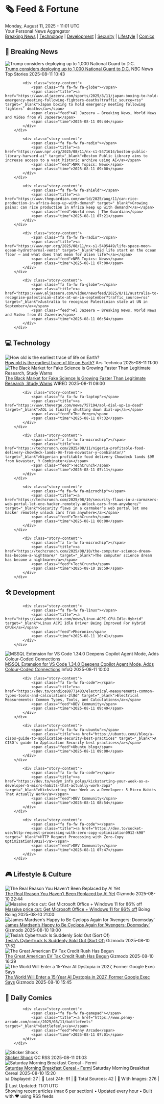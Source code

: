 <!-- Processing 54 RSS feeds at 2025-08-11 11:01:46 UTC -->
<!-- Processing: Poorly Drawn Lines -->
<!-- Processing: Garfield -->
<!-- Processing: Cyanide & Happiness -->
<!-- Processing: Questionable Content -->
<!-- Processing: CNN Top Stories -->
<!-- Processing: CNN Breaking News -->
<!-- Processing: BBC World News -->
<!-- Processing: Al Jazeera Breaking News -->
<!-- Processing: Reuters World News -->
<!-- Processing: Associated Press Breaking -->
<!-- Processing: NBC News Breaking -->
<!-- Processing: The Verge -->
<!-- Processing: Ars Technica -->
<!-- Processing: Lobsters Python -->
<!-- Processing: Hacker News -->
<!-- Processing: StackOverflow Blog -->
<!-- Processing: Phoronix Linux News -->
<!-- Processing: It's FOSS -->
<!-- Processing: OMG! Ubuntu -->
<!-- Processing: DistroWatch -->
<!-- Processing: Ubuntu Blog -->
<!-- Processing: GitHub Blog -->
<!-- Processing: DZone -->
<!-- Processing: Martin Fowler -->
<!-- Processing: The Pragmatic Engineer -->
<!-- Processing: Schneier on Security -->
<!-- Generated 3 new posts out of 26 feeds processed -->
<div class="newspaper-header">
    <h1 class="newspaper-title">🗞️ Feed & Fortune</h1>
    <div class="newspaper-date">Monday, August 11, 2025 - 11:01 UTC</div>
    <div class="newspaper-subtitle">Your Personal News Aggregator</div>
</div>

<div class="newspaper-nav">
    <a href="#breaking">Breaking News</a> |
    <a href="#tech">Technology</a> |
    <a href="#dev">Development</a> |
    <a href="#security">Security</a> |
    <a href="#lifestyle">Lifestyle</a> |
    <a href="#webcomics">Comics</a>
</div>

<div class="news-section breaking-news" id="breaking">
<h2 class="section-header">🚨 Breaking News</h2>
<div class="stories-container">
<div class="story">
            <img src="https://media-cldnry.s-nbcnews.com/image/upload/t_fit_1500w/rockcms/2025-08/250809-trump-ch-1014-ea1a23.jpg" alt="Trump considers deploying up to 1,000 National Guard to D.C." class="story-image" loading="lazy" onerror="this.style.display='none'">
            <div class="story-content">
                <span class="fa fa-fw fa-broadcast-tower"></span>
                <span class="title"><a href="https://www.nbcnews.com/politics/trump-administration/live-blog/live-updates-trump-address-washington-safety-monday-rcna224052" target="_blank">Trump considers deploying up to 1,000 National Guard to D.C.</a></span>
                <span class="feed">NBC News Top Stories</span>
                <span class="time">2025-08-11 10:43</span>
            </div>
        </div>
<div class="story">
            
            <div class="story-content">
                <span class="fa fa-fw fa-globe"></span>
                <span class="title"><a href="https://www.aljazeera.com/sports/2025/8/11/japan-boxing-to-hold-emergency-meeting-following-fighters-deaths?traffic_source=rss" target="_blank">Japan boxing to hold emergency meeting following fighters’ deaths</a></span>
                <span class="feed">Al Jazeera – Breaking News, World News and Video from Al Jazeera</span>
                <span class="time">2025-08-11 09:44</span>
            </div>
        </div>
<div class="story">
            
            <div class="story-content">
                <span class="fa fa-fw fa-radio"></span>
                <span class="title"><a href="https://www.npr.org/2025/08/11/nx-s1-5471614/boston-public-library-harvard-ai" target="_blank">Boston Public Library aims to increase access to a vast historic archive using AI</a></span>
                <span class="feed">NPR Topics: News</span>
                <span class="time">2025-08-11 09:00</span>
            </div>
        </div>
<div class="story">
            
            <div class="story-content">
                <span class="fa fa-fw fa-shield"></span>
                <span class="title"><a href="https://www.theguardian.com/world/2025/aug/11/can-rice-production-in-africa-keep-up-with-demand" target="_blank">Growing pains: can rice production in Africa keep up with demand?</a></span>
                <span class="feed">World news | The Guardian</span>
                <span class="time">2025-08-11 07:21</span>
            </div>
        </div>
<div class="story">
            
            <div class="story-content">
                <span class="fa fa-fw fa-radio"></span>
                <span class="title"><a href="https://www.npr.org/2025/08/11/nx-s1-5495449/life-space-moon-ocean-hydrothermal-vents" target="_blank">Did life start on the ocean floor — and what does that mean for alien life?</a></span>
                <span class="feed">NPR Topics: News</span>
                <span class="time">2025-08-11 07:00</span>
            </div>
        </div>
<div class="story">
            
            <div class="story-content">
                <span class="fa fa-fw fa-globe"></span>
                <span class="title"><a href="https://www.aljazeera.com/video/newsfeed/2025/8/11/australia-to-recognise-palestinian-state-at-un-in-september?traffic_source=rss" target="_blank">Australia to recognise Palestinian state at UN in September</a></span>
                <span class="feed">Al Jazeera – Breaking News, World News and Video from Al Jazeera</span>
                <span class="time">2025-08-11 06:54</span>
            </div>
        </div>
</div>
</div>
<div class="news-section tech-news" id="tech">
<h2 class="section-header">💻 Technology</h2>
<div class="stories-container">
<div class="story">
            <img src="https://cdn.arstechnica.net/wp-content/uploads/2025/08/Metapelite-photo-Whitehouse-500x500.jpg" alt="How old is the earliest trace of life on Earth?" class="story-image" loading="lazy" onerror="this.style.display='none'">
            <div class="story-content">
                <span class="fa fa-fw fa-cog"></span>
                <span class="title"><a href="https://arstechnica.com/science/2025/08/how-old-is-the-earliest-trace-of-life-on-earth/" target="_blank">How old is the earliest trace of life on Earth?</a></span>
                <span class="feed">Ars Technica</span>
                <span class="time">2025-08-11 11:00</span>
            </div>
        </div>
<div class="story">
            <img src="https://media.wired.com/photos/68938b53cf126ee4ae6f30da/master/pass/fraude%20cient%C3%ADfico-2217660405.jpg" alt="The Black Market for Fake Science Is Growing Faster Than Legitimate Research, Study Warns" class="story-image" loading="lazy" onerror="this.style.display='none'">
            <div class="story-content">
                <span class="fa fa-fw fa-bolt"></span>
                <span class="title"><a href="https://www.wired.com/story/black-market-for-fraudulent-science-growing-faster-than-legitimate-research/" target="_blank">The Black Market for Fake Science Is Growing Faster Than Legitimate Research, Study Warns</a></span>
                <span class="feed">WIRED</span>
                <span class="time">2025-08-11 09:00</span>
            </div>
        </div>
<div class="story">
            
            <div class="story-content">
                <span class="fa fa-fw fa-laptop"></span>
                <span class="title"><a href="https://www.theverge.com/news/757194/aol-dial-up-is-dead" target="_blank">AOL is finally shutting down dial-up</a></span>
                <span class="feed">The Verge</span>
                <span class="time">2025-08-11 07:32</span>
            </div>
        </div>
<div class="story">
            
            <div class="story-content">
                <span class="fa fa-fw fa-microchip"></span>
                <span class="title"><a href="https://techcrunch.com/2025/08/11/nigeria-profitable-food-delivery-chowdeck-lands-9m-from-novastar-y-combinator/" target="_blank">Nigerian profitable food delivery Chowdeck lands $9M from Novastar, Y Combinator</a></span>
                <span class="feed">TechCrunch</span>
                <span class="time">2025-08-11 07:11</span>
            </div>
        </div>
<div class="story">
            
            <div class="story-content">
                <span class="fa fa-fw fa-microchip"></span>
                <span class="title"><a href="https://techcrunch.com/2025/08/10/security-flaws-in-a-carmakers-web-portal-let-one-hacker-remotely-unlock-cars-from-anywhere/" target="_blank">Security flaws in a carmaker’s web portal let one hacker remotely unlock cars from anywhere</a></span>
                <span class="feed">TechCrunch</span>
                <span class="time">2025-08-11 00:00</span>
            </div>
        </div>
<div class="story">
            
            <div class="story-content">
                <span class="fa fa-fw fa-microchip"></span>
                <span class="title"><a href="https://techcrunch.com/2025/08/10/the-computer-science-dream-has-become-a-nightmare/" target="_blank">The computer science dream has become a nightmare</a></span>
                <span class="feed">TechCrunch</span>
                <span class="time">2025-08-10 18:59</span>
            </div>
        </div>
</div>
</div>
<div class="news-section dev-news" id="dev">
<h2 class="section-header">🛠️ Development</h2>
<div class="stories-container">
<div class="story">
            
            <div class="story-content">
                <span class="fa fa-fw fa-linux"></span>
                <span class="title"><a href="https://www.phoronix.com/news/Linux-ACPI-CPU-Idle-Hybrid" target="_blank">Linux ACPI Idle Driver Being Improved For Hybrid CPUs</a></span>
                <span class="feed">Phoronix</span>
                <span class="time">2025-08-11 10:41</span>
            </div>
        </div>
<div class="story">
            <img src="https://res.infoq.com/news/2025/08/mssql-vscode-copilot-color-codes/en/headerimage/header-1754687965690.jpg" alt="MSSQL Extension for VS Code 1.34.0 Deepens Copilot Agent Mode, Adds Colour‑Coded Connections" class="story-image" loading="lazy" onerror="this.style.display='none'">
            <div class="story-content">
                <span class="fa fa-fw fa-info-circle"></span>
                <span class="title"><a href="https://www.infoq.com/news/2025/08/mssql-vscode-copilot-color-codes/?utm_campaign=infoq_content&utm_source=infoq&utm_medium=feed&utm_term=global" target="_blank">MSSQL Extension for VS Code 1.34.0 Deepens Copilot Agent Mode, Adds Colour‑Coded Connections</a></span>
                <span class="feed">InfoQ</span>
                <span class="time">2025-08-11 10:00</span>
            </div>
        </div>
<div class="story">
            
            <div class="story-content">
                <span class="fa fa-fw fa-code"></span>
                <span class="title"><a href="https://dev.to/candice88771483/electrical-measurements-common-types-tools-and-calculations-2l8d" target="_blank">Electrical Measurements: Common Types, Tools, and Calculations</a></span>
                <span class="feed">DEV Community</span>
                <span class="time">2025-08-11 09:49</span>
            </div>
        </div>
<div class="story">
            
            <div class="story-content">
                <span class="fa fa-fw fa-ubuntu"></span>
                <span class="title"><a href="https://ubuntu.com//blog/a-cisos-guide-to-application-security-best-practices" target="_blank">A CISO’s guide to Application Security best practices</a></span>
                <span class="feed">Ubuntu blog</span>
                <span class="time">2025-08-11 09:00</span>
            </div>
        </div>
<div class="story">
            
            <div class="story-content">
                <span class="fa fa-fw fa-code"></span>
                <span class="title"><a href="https://dev.to/vadym_info_polus/kickstarting-your-week-as-a-developer-5-micro-habits-that-actually-work-3opa" target="_blank">Kickstarting Your Week as a Developer: 5 Micro-Habits That Actually Work</a></span>
                <span class="feed">DEV Community</span>
                <span class="time">2025-08-11 08:54</span>
            </div>
        </div>
<div class="story">
            
            <div class="story-content">
                <span class="fa fa-fw fa-code"></span>
                <span class="title"><a href="https://dev.to/socket-use/http-request-processing-with-zero-copy-optimization0912-k90" target="_blank">HTTP Request Processing with Zero-Copy Optimization(0912)</a></span>
                <span class="feed">DEV Community</span>
                <span class="time">2025-08-11 07:47</span>
            </div>
        </div>
</div>
</div>
<div class="news-section lifestyle-news" id="lifestyle">
<h2 class="section-header">🎮 Lifestyle & Culture</h2>
<div class="stories-container">
<div class="story">
            <img src="https://gizmodo.com/app/uploads/2020/08/s1ycltn3wskgwwgl2a7g.jpg" alt="The Real Reason You Haven’t Been Replaced by AI Yet" class="story-image" loading="lazy" onerror="this.style.display='none'">
            <div class="story-content">
                <span class="fa fa-fw fa-computer"></span>
                <span class="title"><a href="https://gizmodo.com/the-real-reason-you-havent-been-replaced-by-ai-yet-2000641235" target="_blank">The Real Reason You Haven’t Been Replaced by AI Yet</a></span>
                <span class="feed">Gizmodo</span>
                <span class="time">2025-08-10 22:44</span>
            </div>
        </div>
<div class="story">
            <img src="https://i0.wp.com/boingboing.net/wp-content/uploads/2025/08/The-Ultimate-Microsoft-Office-Professional-2021-for-Windows-3.jpg?fit=1200%2C800&amp;quality=60&amp;ssl=1" alt="Massive price cut: Get Microsoft Office + Windows 11 for 86% off" class="story-image" loading="lazy" onerror="this.style.display='none'">
            <div class="story-content">
                <span class="fa fa-fw fa-arrow-right"></span>
                <span class="title"><a href="https://boingboing.net/2025/08/10/massive-price-cut-get-microsoft-office-windows-11-for-86-off.html" target="_blank">Massive price cut: Get Microsoft Office + Windows 11 for 86% off</a></span>
                <span class="feed">Boing Boing</span>
                <span class="time">2025-08-10 21:00</span>
            </div>
        </div>
<div class="story">
            <img src="https://gizmodo.com/app/uploads/2025/08/cyclops-xmen.jpg" alt="James Mardsen’s Happy to Be Cyclops Again for ‘Avengers: Doomsday’" class="story-image" loading="lazy" onerror="this.style.display='none'">
            <div class="story-content">
                <span class="fa fa-fw fa-computer"></span>
                <span class="title"><a href="https://gizmodo.com/james-mardsens-happy-to-be-cyclops-again-for-avengers-doomsday-2000641139" target="_blank">James Mardsen’s Happy to Be Cyclops Again for ‘Avengers: Doomsday’</a></span>
                <span class="feed">Gizmodo</span>
                <span class="time">2025-08-10 19:00</span>
            </div>
        </div>
<div class="story">
            <img src="https://gizmodo.com/app/uploads/2024/08/A-Tesla-Cybertruck-on-a-road.jpg" alt="Tesla’s Cybertruck Is Suddenly Sold Out (Sort Of)" class="story-image" loading="lazy" onerror="this.style.display='none'">
            <div class="story-content">
                <span class="fa fa-fw fa-computer"></span>
                <span class="title"><a href="https://gizmodo.com/teslas-cybertruck-is-suddenly-sold-out-sort-of-2000641210" target="_blank">Tesla’s Cybertruck Is Suddenly Sold Out (Sort Of)</a></span>
                <span class="feed">Gizmodo</span>
                <span class="time">2025-08-10 17:52</span>
            </div>
        </div>
<div class="story">
            <img src="https://gizmodo.com/app/uploads/2025/01/GettyImages-1531040160.jpg" alt="The Great American EV Tax Credit Rush Has Begun" class="story-image" loading="lazy" onerror="this.style.display='none'">
            <div class="story-content">
                <span class="fa fa-fw fa-computer"></span>
                <span class="title"><a href="https://gizmodo.com/the-great-american-ev-tax-credit-rush-has-begun-2000641202" target="_blank">The Great American EV Tax Credit Rush Has Begun</a></span>
                <span class="feed">Gizmodo</span>
                <span class="time">2025-08-10 16:39</span>
            </div>
        </div>
<div class="story">
            <img src="https://gizmodo.com/app/uploads/2025/04/GettyImages-2211560521.jpg" alt="The World Will Enter a 15-Year AI Dystopia in 2027, Former Google Exec Says" class="story-image" loading="lazy" onerror="this.style.display='none'">
            <div class="story-content">
                <span class="fa fa-fw fa-computer"></span>
                <span class="title"><a href="https://gizmodo.com/the-world-will-enter-a-15-year-ai-dystopia-in-2027-former-google-exec-says-2000641195" target="_blank">The World Will Enter a 15-Year AI Dystopia in 2027, Former Google Exec Says</a></span>
                <span class="feed">Gizmodo</span>
                <span class="time">2025-08-10 15:45</span>
            </div>
        </div>
</div>
</div>
<div class="news-section webcomics-section" id="webcomics">
<h2 class="section-header">🎨 Daily Comics</h2>
<div class="stories-container">
<div class="story">
            
            <div class="story-content">
                <span class="fa fa-fw fa-gamepad"></span>
                <span class="title"><a href="https://www.penny-arcade.com/comic/2025/08/11/battlefeels" target="_blank">Battlefeels</a></span>
                <span class="feed">Penny Arcade</span>
                <span class="time">2025-08-11 07:01</span>
            </div>
        </div>
<div class="story">
            <img src="http://www.questionablecontent.net/comics/5632.png" alt="Sticker Shock" class="story-image" loading="lazy" onerror="this.style.display='none'">
            <div class="story-content">
                <span class="fa fa-fw fa-music"></span>
                <span class="title"><a href="http://questionablecontent.net/view.php?comic=5632" target="_blank">Sticker Shock</a></span>
                <span class="feed">QC RSS</span>
                <span class="time">2025-08-11 01:03</span>
            </div>
        </div>
<div class="story">
            <img src="https://www.smbc-comics.com/comics/1754597272-20250810.png" alt="Saturday Morning Breakfast Cereal - Fermi" class="story-image" loading="lazy" onerror="this.style.display='none'">
            <div class="story-content">
                <span class="fa fa-fw fa-smile"></span>
                <span class="title"><a href="https://www.smbc-comics.com/comic/fermi" target="_blank">Saturday Morning Breakfast Cereal - Fermi</a></span>
                <span class="feed">Saturday Morning Breakfast Cereal</span>
                <span class="time">2025-08-10 15:20</span>
            </div>
        </div>
</div>
</div>

<div class="newspaper-footer">
    <div class="stats">
        📊 Displayed: 27 | 📅 Last 24h: 91 | 📡 Total Sources: 42 | 📸 With Images: 276 |
        🔄 Last Updated: 11:01 UTC
    </div>
    <div class="footer-note">
        Showing recent articles (max 6 per section) • Updated every hour • Built with ❤️ using RSS feeds
    </div>
</div>
